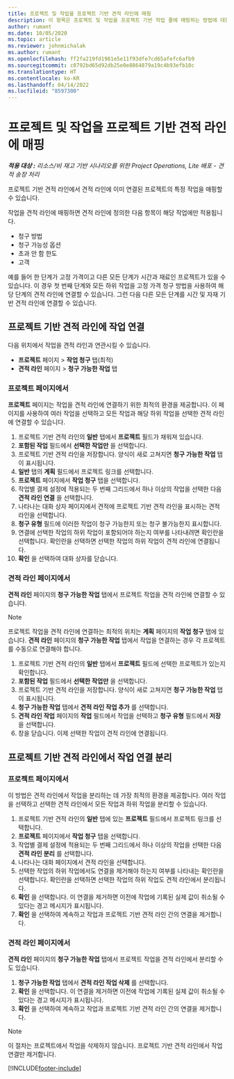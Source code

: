 ```yaml
---
title: 프로젝트 및 작업을 프로젝트 기반 견적 라인에 매핑
description: 이 항목은 프로젝트 및 작업을 프로젝트 기반 작업 줄에 매핑하는 방법에 대한 정보를 제공합니다.
author: rumant
ms.date: 10/05/2020
ms.topic: article
ms.reviewer: johnmichalak
ms.author: rumant
ms.openlocfilehash: ff2fa219fd1981e5e11f93dfe7cd65afefc6afb9
ms.sourcegitcommit: c0792bd65d92db25e0e8864879a19c4b93efb10c
ms.translationtype: HT
ms.contentlocale: ko-KR
ms.lasthandoff: 04/14/2022
ms.locfileid: "8597300"
---
```

# <a name="map-projects-and-tasks-to-a-project-based-quote-line"></a>프로젝트 및 작업을 프로젝트 기반 견적 라인에 매핑

_**적용 대상 :** 리소스/비 재고 기반 시나리오를 위한 Project Operations, Lite 배포 - 견적 송장 처리_

프로젝트 기반 견적 라인에서 견적 라인에 이미 연결된 프로젝트의 특정 작업을 매핑할 수 있습니다.

작업을 견적 라인에 매핑하면 견적 라인에 정의한 다음 항목이 해당 작업에만 적용됩니다.

- 청구 방법
- 청구 가능성 옵션
- 초과 안 함 한도
- 고객

예를 들어 한 단계가 고정 가격이고 다른 모든 단계가 시간과 재료인 프로젝트가 있을 수 있습니다. 이 경우 첫 번째 단계와 모든 하위 작업을 고정 가격 청구 방법을 사용하여 해당 단계의 견적 라인에 연결할 수 있습니다. 그런 다음 다른 모든 단계를 시간 및 자재 기반 견적 라인에 연결할 수 있습니다.

## <a name="associate-tasks-to-project-based-quote-lines"></a>프로젝트 기반 견적 라인에 작업 연결

다음 위치에서 작업을 견적 라인과 연관시킬 수 있습니다.

- **프로젝트** 페이지 > **작업 청구** 탭(최적)
- **견적 라인** 페이지 > **청구 가능한 작업** 탭 

### <a name="from-the-project-page"></a>프로젝트 페이지에서

**프로젝트** 페이지는 작업을 견적 라인에 연결하기 위한 최적의 환경을 제공합니다. 이 페이지를 사용하여 여러 작업을 선택하고 모든 작업과 해당 하위 작업을 선택한 견적 라인에 연결할 수 있습니다.

1. 프로젝트 기반 견적 라인의 **일반** 탭에서 **프로젝트** 필드가 채워져 있습니다.
2. **포함된 작업** 필드에서 **선택한 작업만** 을 선택합니다.
3. 프로젝트 기반 견적 라인을 저장합니다. 양식이 새로 고쳐지면 **청구 가능한 작업** 탭이 표시됩니다.
4. **일반** 탭의 **계획** 필드에서 프로젝트 링크를 선택합니다.
5. **프로젝트** 페이지에서 **작업 청구** 탭을 선택합니다.
6. 작업별 결제 설정에 적용되는 두 번째 그리드에서 하나 이상의 작업을 선택한 다음 **견적 라인 연결** 을 선택합니다.
7. 나타나는 대화 상자 페이지에서 견적에 프로젝트 기반 견적 라인을 표시하는 견적 라인을 선택합니다.
8. **청구 유형** 필드에 이러한 작업이 청구 가능한지 또는 청구 불가능한지 표시합니다.
9. 연결에 선택한 작업의 하위 작업이 포함되어야 하는지 여부를 나타내려면 확인란을 선택합니다. 확인란을 선택하면 선택한 작업의 하위 작업이 견적 라인에 연결됩니다.
10. **확인** 을 선택하여 대화 상자를 닫습니다.

### <a name="from-the-quote-line-page"></a>견적 라인 페이지에서

**견적 라인** 페이지의 **청구 가능한 작업** 탭에서 프로젝트 작업을 견적 라인에 연결할 수 있습니다.

>[!NOTE]
>프로젝트 작업을 견적 라인에 연결하는 최적의 위치는 **계획** 페이지의 **작업 청구** 탭에 있습니다. **견적 라인** 페이지의 **청구 가능한 작업** 탭에서 작업을 연결하는 경우 각 프로젝트를 수동으로 연결해야 합니다.

1. 프로젝트 기반 견적 라인의 **일반** 탭에서 **프로젝트** 필드에 선택한 프로젝트가 있는지 확인합니다.
2. **포함된 작업** 필드에서 **선택한 작업만** 을 선택합니다.
3. 프로젝트 기반 견적 라인을 저장합니다. 양식이 새로 고쳐지면 **청구 가능한 작업** 탭이 표시됩니다.
4. **청구 가능한 작업** 탭에서 **견적 라인 작업 추가** 를 선택합니다.
5. **견적 라인 작업** 페이지의 **작업** 필드에서 작업을 선택하고 **청구 유형** 필드에서 **저장** 을 선택합니다. 
6. 창을 닫습니다. 이제 선택한 작업이 견적 라인에 연결됩니다.

## <a name="disassociate-tasks-from-projectbased-quote-lines"></a>프로젝트 기반 견적 라인에서 작업 연결 분리

### <a name="from-the-project-page"></a>프로젝트 페이지에서

이 방법은 견적 라인에서 작업을 분리하는 데 가장 최적의 환경을 제공합니다. 여러 작업을 선택하고 선택한 견적 라인에서 모든 작업과 하위 작업을 분리할 수 있습니다.

1. 프로젝트 기반 견적 라인의 **일반** 탭에 있는 **프로젝트** 필드에서 프로젝트 링크를 선택합니다.
2. **프로젝트** 페이지에서 **작업 청구** 탭을 선택합니다.
3. 작업별 결제 설정에 적용되는 두 번째 그리드에서 하나 이상의 작업을 선택한 다음 **견적 라인 분리** 를 선택합니다.
4. 나타나는 대화 페이지에서 견적 라인을 선택합니다.
5. 선택한 작업의 하위 작업에서도 연결을 제거해야 하는지 여부를 나타내는 확인란을 선택합니다. 확인란을 선택하면 선택한 작업의 하위 작업도 견적 라인에서 분리됩니다.
6. **확인** 을 선택합니다. 이 연결을 제거하면 이전에 작업에 기록된 실제 값이 취소될 수 있다는 경고 메시지가 표시됩니다. 
7. **확인** 을 선택하여 계속하고 작업과 프로젝트 기반 견적 라인 간의 연결을 제거합니다.

### <a name="from-the-quote-line-page"></a>견적 라인 페이지에서

**견적 라인** 페이지의 **청구 가능한 작업** 탭에서 프로젝트 작업을 견적 라인에서 분리할 수도 있습니다.

1. **청구 가능한 작업** 탭에서 **견적 라인 작업 삭제** 를 선택합니다.
2. **확인** 을 선택합니다. 이 연결을 제거하면 이전에 작업에 기록된 실제 값이 취소될 수 있다는 경고 메시지가 표시됩니다. 
3. **확인** 을 선택하여 계속하고 작업과 프로젝트 기반 견적 라인 간의 연결을 제거합니다.

>[!NOTE]
> 이 절차는 프로젝트에서 작업을 삭제하지 않습니다. 프로젝트 기반 견적 라인에서 작업 연결만 제거합니다.


[!INCLUDE[footer-include](../../includes/footer-banner.md)]